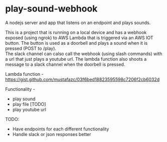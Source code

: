# play-sound-webhook
A nodejs server and app that listens on an endpoint and plays sounds. 

This is a project that is running on a local device and has a webhook exposed (using ngrok) to AWS Lambda that is triggered via an AWS IOT button. The button is used as a doorbell and plays a sound when it is pressed (POST to /play).  
The slack channel can calso call the webhook (using slash commands) with a url that just plays a youtube url.
The lambda function also shoots a message to a slack channel when the doorbell is pressed. 

Lambda function - https://gist.github.com/mustafazc/03f6bed18823595598c7206f2cb6032d

Functionality - 
* play sound 
* play file [TODO]
* play youtube url

TODO: 
* Have endpoints for each different functionality
* Handle slack or json responses better
